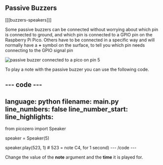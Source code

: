 ## Passive Buzzers

[[[buzzers-speakers]]]

Some passive buzzers can be connected without worrying about which pin is connected to ground, and which pin is connected to a GPIO pin on the Raspberry Pi Pico. Others have to be connected in a specific way and will normally have a **+** symbol on the surface, to tell you which pin needs connecting to the GPIO signal pin

![passive buzzer connected to a pico on pin 5](images/buzzer-connected)

To play a note with the passive buzzer you can use the following code.

--- code ---
---
language: python
filename: main.py
line_numbers: false
line_number_start: 
line_highlights: 
---
from picozero import Speaker

speaker = Speaker(5)

speaker.play(523, 1) # 523 = note C4, for 1 second)
--- /code ---

Change the value of the **note** argument and the **time** it is played for.
